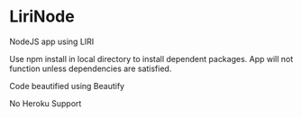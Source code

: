 # LiriNode
NodeJS app using LIRI

Use npm install in local directory to install dependent packages. App will not function unless dependencies are satisfied. 

Code beautified using Beautify

No Heroku Support